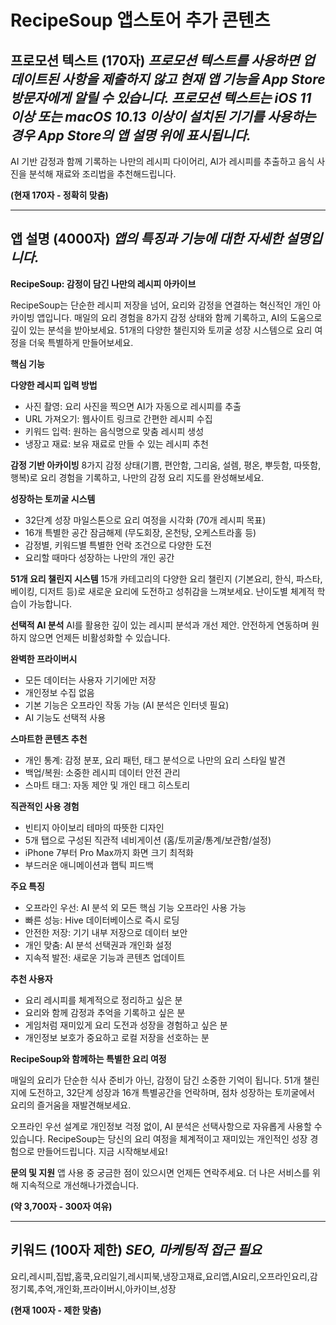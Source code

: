 # RecipeSoup 앱스토어 추가 콘텐츠

## 프로모션 텍스트 (170자) *프로모션 텍스트를 사용하면 업데이트된 사항을 제출하지 않고 현재 앱 기능을 App Store 방문자에게 알릴 수 있습니다. 프로모션 텍스트는 iOS 11 이상 또는 macOS 10.13 이상이 설치된 기기를 사용하는 경우 App Store의 앱 설명 위에 표시됩니다.*

AI 기반 감정과 함께 기록하는 나만의 레시피 다이어리, AI가 레시피를 추출하고 음식 사진을 분석해 재료와 조리법을 추천해드립니다.

**(현재 170자 - 정확히 맞춤)**

---

## 앱 설명 (4000자) *앱의 특징과 기능에 대한 자세한 설명입니다.*

**RecipeSoup: 감정이 담긴 나만의 레시피 아카이브**

RecipeSoup는 단순한 레시피 저장을 넘어, 요리와 감정을 연결하는 혁신적인 개인 아카이빙 앱입니다. 매일의 요리 경험을 8가지 감정 상태와 함께 기록하고, AI의 도움으로 깊이 있는 분석을 받아보세요. 51개의 다양한 챌린지와 토끼굴 성장 시스템으로 요리 여정을 더욱 특별하게 만들어보세요.

**핵심 기능**

**다양한 레시피 입력 방법**
- 사진 촬영: 요리 사진을 찍으면 AI가 자동으로 레시피를 추출
- URL 가져오기: 웹사이트 링크로 간편한 레시피 수집
- 키워드 입력: 원하는 음식명으로 맞춤 레시피 생성
- 냉장고 재료: 보유 재료로 만들 수 있는 레시피 추천

**감정 기반 아카이빙**
8가지 감정 상태(기쁨, 편안함, 그리움, 설렘, 평온, 뿌듯함, 따뜻함, 행복)로 요리 경험을 기록하고, 나만의 감정 요리 지도를 완성해보세요.


**성장하는 토끼굴 시스템**
- 32단계 성장 마일스톤으로 요리 여정을 시각화 (70개 레시피 목표)
- 16개 특별한 공간 잠금해제 (무도회장, 온천탕, 오케스트라홀 등)
- 감정별, 키워드별 특별한 언락 조건으로 다양한 도전
- 요리할 때마다 성장하는 나만의 개인 공간

**51개 요리 챌린지 시스템**
15개 카테고리의 다양한 요리 챌린지 (기본요리, 한식, 파스타, 베이킹, 디저트 등)로 새로운 요리에 도전하고 성취감을 느껴보세요. 난이도별 체계적 학습이 가능합니다.

**선택적 AI 분석**
AI를 활용한 깊이 있는 레시피 분석과 개선 제안. 안전하게 연동하며 원하지 않으면 언제든 비활성화할 수 있습니다.

**완벽한 프라이버시**
- 모든 데이터는 사용자 기기에만 저장
- 개인정보 수집 없음
- 기본 기능은 오프라인 작동 가능 (AI 분석은 인터넷 필요)
- AI 기능도 선택적 사용

**스마트한 콘텐츠 추천**
- 개인 통계: 감정 분포, 요리 패턴, 태그 분석으로 나만의 요리 스타일 발견
- 백업/복원: 소중한 레시피 데이터 안전 관리
- 스마트 태그: 자동 제안 및 개인 태그 히스토리

**직관적인 사용 경험**
- 빈티지 아이보리 테마의 따뜻한 디자인
- 5개 탭으로 구성된 직관적 네비게이션 (홈/토끼굴/통계/보관함/설정)
- iPhone 7부터 Pro Max까지 화면 크기 최적화
- 부드러운 애니메이션과 햅틱 피드백

**주요 특징**
- 오프라인 우선: AI 분석 외 모든 핵심 기능 오프라인 사용 가능
- 빠른 성능: Hive 데이터베이스로 즉시 로딩
- 안전한 저장: 기기 내부 저장으로 데이터 보안
- 개인 맞춤: AI 분석 선택권과 개인화 설정
- 지속적 발전: 새로운 기능과 콘텐츠 업데이트


**추천 사용자**
- 요리 레시피를 체계적으로 정리하고 싶은 분
- 요리와 함께 감정과 추억을 기록하고 싶은 분
- 게임처럼 재미있게 요리 도전과 성장을 경험하고 싶은 분
- 개인정보 보호가 중요하고 로컬 저장을 선호하는 분

**RecipeSoup와 함께하는 특별한 요리 여정**

매일의 요리가 단순한 식사 준비가 아닌, 감정이 담긴 소중한 기억이 됩니다. 51개 챌린지에 도전하고, 32단계 성장과 16개 특별공간을 언락하며, 점차 성장하는 토끼굴에서 요리의 즐거움을 재발견해보세요.

오프라인 우선 설계로 개인정보 걱정 없이, AI 분석은 선택사항으로 자유롭게 사용할 수 있습니다. RecipeSoup는 당신의 요리 여정을 체계적이고 재미있는 개인적인 성장 경험으로 만들어드립니다. 지금 시작해보세요!

**문의 및 지원**
앱 사용 중 궁금한 점이 있으시면 언제든 연락주세요. 더 나은 서비스를 위해 지속적으로 개선해나가겠습니다.

**(약 3,700자 - 300자 여유)**

---

## 키워드 (100자 제한) *SEO, 마케팅적 접근 필요*

요리,레시피,집밥,홈쿡,요리일기,레시피북,냉장고재료,요리앱,AI요리,오프라인요리,감정기록,추억,개인화,프라이버시,아카이브,성장

**(현재 100자 - 제한 맞춤)**